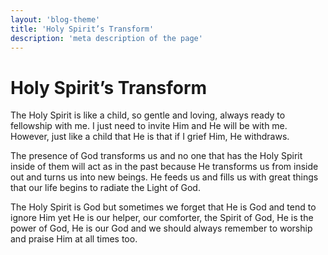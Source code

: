 ```yaml
---
layout: 'blog-theme'
title: 'Holy Spirit’s Transform'
description: 'meta description of the page'
---
```


# Holy Spirit’s Transform

The Holy Spirit is like a child, so gentle and loving, always ready to fellowship with me.
I just need to invite Him and He will be with me. However, just like a child that He is that if I grief Him, He withdraws.

The presence of God transforms us and no one that has the Holy Spirit inside of them will act as in the past because He transforms us from inside out and turns us into new beings. He feeds us and fills us with great things that our life begins to radiate the Light of God.

The Holy Spirit is God but sometimes we forget that He is God and tend to ignore Him yet He is our helper, our comforter, the Spirit of God, He is the power of God, He is our God and we should always remember to worship and praise Him at all times too.
